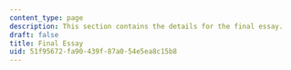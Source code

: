 ```yaml
---
content_type: page
description: This section contains the details for the final essay.
draft: false
title: Final Essay
uid: 51f95672-fa90-439f-87a0-54e5ea8c15b8
---
```

